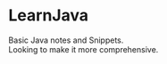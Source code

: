 # LearnJava

<heading>
Basic Java notes and Snippets. <br>
Looking to make it more comprehensive.
</heading>
